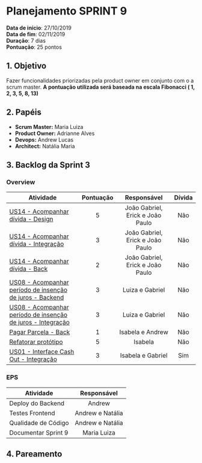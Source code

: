 # Planejamento SPRINT 9

**Data de início**: 27/10/2019 <br/>
**Data de fim**: 02/11/2019 <br/>
**Duração**: 7 dias <br/>
**Pontuação**: 25 pontos 

## 1. Objetivo

Fazer funcionalidades priorizadas pela product owner em conjunto com o a scrum master. **A pontuação utilizada será baseada na escala Fibonacci ( 1, 2, 3, 5, 8, 13)**


## 2. Papéis 

* **Scrum Master:** Maria Luiza
* **Product Owner:** Adrianne Alves
* **Devops:** Andrew Lucas
* **Architect:** Natália Maria


## 3. Backlog da Sprint 3

### Overview
| Atividade | Pontuação | Responsável | Dívida |
| -------- | :----: | :----: | :----: |
|[US14 - Acompanhar dívida - Design](https://github.com/fga-eps-mds/2019.2-Over26/issues/46) | 5 |  João Gabriel, Erick e João Paulo | Não |
|[US14 - Acompanhar dívida - Integração]() | 3 | João Gabriel, Erick e João Paulo | Não |
|[US14 - Acompanhar dívida - Back](https://github.com/fga-eps-mds/2019.2-Over26/issues/45) | 2 | João Gabriel, Erick e João Paulo  | Não |
|[US08 - Acompanhar período de insenção de juros - Backend](https://github.com/fga-eps-mds/2019.2-Over26/issues/128) | 3 | Luiza e Gabriel  | Não |
|[US08 - Acompanhar período de insenção de juros - Integração](https://github.com/fga-eps-mds/2019.2-Over26/issues/127) | 3 | Luiza e Gabriel  | Não |
|[Pagar Parcela - Back](https://github.com/fga-eps-mds/2019.2-Over26/issues/135) | 1 | Isabela e Andrew | Não |
|[Refatorar protótipo](https://github.com/fga-eps-mds/2019.2-Over26/issues/137) | 5 | Isabela  | Não |
|[US01 - Interface Cash Out - Integração](https://github.com/fga-eps-mds/2019.2-over26/issues/112) | 3 | Isabela e Gabriel | Sim |

### EPS
| Atividade | Responsável |
| -------- | :----: |
| Deploy do Backend | Andrew |
| Testes Frontend | Andrew e Natália |
| Qualidade de Código | Andrew e Natália |
| Documentar Sprint 9 | Maria Luiza |

## 4. Pareamento
<!-- ![](../../images/metrics_agile/pareamento_sprint7.png) -->